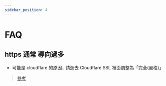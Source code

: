 ```yaml
---
sidebar_position: 4
---
```

# FAQ
## https 通常 導向過多 
- 可能是 cloudflare 的原因...請進去 Cloudflare SSL 裡面調整為「完全(嚴格)」
> [參考](https://weblai.co/err-too-many-redirects/)
